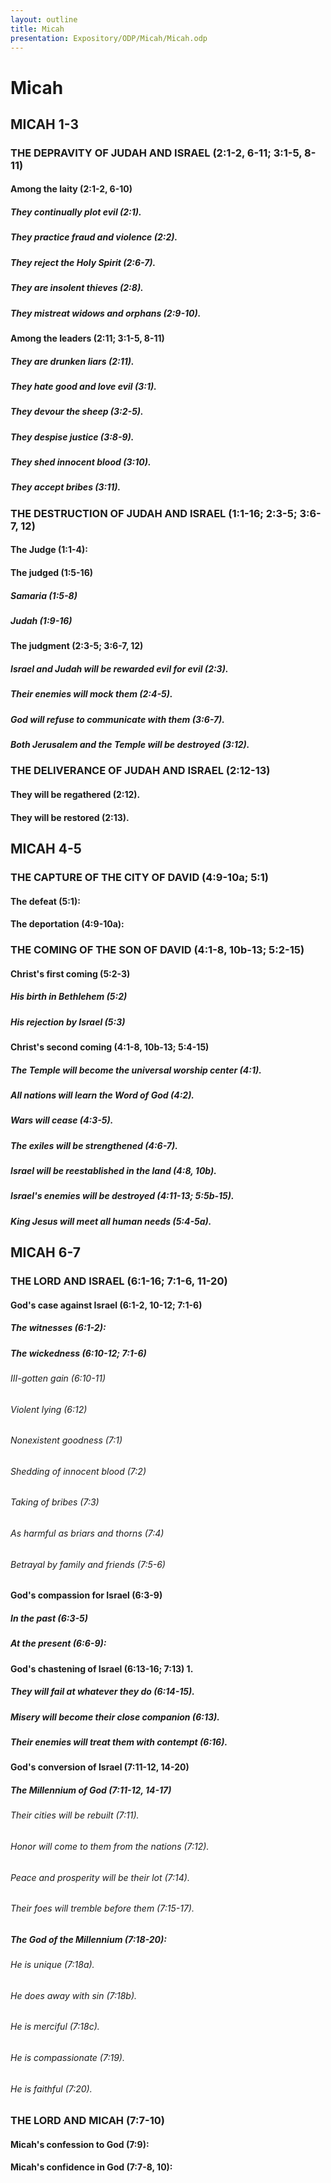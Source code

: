 ```yaml
---
layout: outline
title: Micah
presentation: Expository/ODP/Micah/Micah.odp
---
```

# Micah
## MICAH 1-3
### THE DEPRAVITY OF JUDAH AND ISRAEL (2:1-2, 6-11; 3:1-5, 8-11) 
####  Among the laity (2:1-2, 6-10) 
#####  They continually plot evil (2:1). 
#####  They practice fraud and violence (2:2). 
#####  They reject the Holy Spirit (2:6-7). 
#####  They are insolent thieves (2:8). 
#####  They mistreat widows and orphans (2:9-10). 
####  Among the leaders (2:11; 3:1-5, 8-11) 
#####  They are drunken liars (2:11). 
#####  They hate good and love evil (3:1). 
#####  They devour the sheep (3:2-5). 
#####  They despise justice (3:8-9). 
#####  They shed innocent blood (3:10). 
#####  They accept bribes (3:11). 
### THE DESTRUCTION OF JUDAH AND ISRAEL (1:1-16; 2:3-5; 3:6-7, 12) 
####  The Judge (1:1-4): 
####  The judged (1:5-16) 
#####  Samaria (1:5-8) 
#####  Judah (1:9-16) 
####  The judgment (2:3-5; 3:6-7, 12) 
#####  Israel and Judah will be rewarded evil for evil (2:3). 
#####  Their enemies will mock them (2:4-5). 
#####  God will refuse to communicate with them (3:6-7). 
#####  Both Jerusalem and the Temple will be destroyed (3:12). 
### THE DELIVERANCE OF JUDAH AND ISRAEL (2:12-13) 
####  They will be regathered (2:12). 
####  They will be restored (2:13). 
## MICAH 4-5
### THE CAPTURE OF THE CITY OF DAVID (4:9-10a; 5:1) 
####  The defeat (5:1): 
####  The deportation (4:9-10a): 
### THE COMING OF THE SON OF DAVID (4:1-8, 10b-13; 5:2-15) 
####  Christ\'s first coming (5:2-3) 
#####  His birth in Bethlehem (5:2) 
#####  His rejection by Israel (5:3) 
####  Christ\'s second coming (4:1-8, 10b-13; 5:4-15) 
#####  The Temple will become the universal worship center (4:1). 
#####  All nations will learn the Word of God (4:2). 
#####  Wars will cease (4:3-5). 
#####  The exiles will be strengthened (4:6-7). 
#####  Israel will be reestablished in the land (4:8, 10b). 
#####  Israel\'s enemies will be destroyed (4:11-13; 5:5b-15). 
#####  King Jesus will meet all human needs (5:4-5a). 
## MICAH 6-7
### THE LORD AND ISRAEL (6:1-16; 7:1-6, 11-20) 
####  God\'s case against Israel (6:1-2, 10-12; 7:1-6) 
#####  The witnesses (6:1-2): 
#####  The wickedness (6:10-12; 7:1-6) 
######  III-gotten gain (6:10-11) 
######  Violent lying (6:12) 
######  Nonexistent goodness (7:1) 
######  Shedding of innocent blood (7:2) 
######  Taking of bribes (7:3) 
######  As harmful as briars and thorns (7:4) 
######  Betrayal by family and friends (7:5-6) 
####  God\'s compassion for Israel (6:3-9) 
#####  In the past (6:3-5) 
#####  At the present (6:6-9): 
####  God\'s chastening of Israel (6:13-16; 7:13) 1. 
#####  They will fail at whatever they do (6:14-15). 
#####  Misery will become their close companion (6:13). 
#####  Their enemies will treat them with contempt (6:16). 
####  God\'s conversion of Israel (7:11-12, 14-20) 
#####  The Millennium of God (7:11-12, 14-17) 
######  Their cities will be rebuilt (7:11). 
######  Honor will come to them from the nations (7:12). 
######  Peace and prosperity will be their lot (7:14). 
######  Their foes will tremble before them (7:15-17). 
#####  The God of the Millennium (7:18-20): 
######  He is unique (7:18a). 
######  He does away with sin (7:18b). 
######  He is merciful (7:18c). 
######  He is compassionate (7:19). 
######  He is faithful (7:20). 
### THE LORD AND MICAH (7:7-10) 
####  Micah\'s confession to God (7:9): 
####  Micah\'s confidence in God (7:7-8, 10): 
